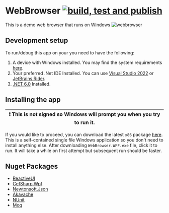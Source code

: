 # WebBrowser [![build, test and publish](https://github.com/jeromemanzano/WebBrowser/actions/workflows/build-test-publish.yml/badge.svg?branch=main)](https://github.com/jeromemanzano/WebBrowser/actions/workflows/build-test-publish.yml)

This is a demo web browser that runs on Windows
![webbrowser](https://user-images.githubusercontent.com/23254953/213837005-471c37b8-e452-43e9-bfeb-10ad7022c3f5.gif)

## Development setup
To run/debug this app on your you need to have the following:
1. A device with Windows installed. You may find the system requirements [here](https://learn.microsoft.com/en-us/visualstudio/releases/2022/system-requirements).
2. Your preferred .Net IDE Installed. You can use [Visual Studio 2022](https://visualstudio.microsoft.com/) or [JetBrains Rider](https://www.jetbrains.com/rider/).
3. [.NET 6.0](https://dotnet.microsoft.com/en-us/download/dotnet/6.0) Installed.

## Installing the app
| :exclamation:  This is not signed so Windows will prompt you when you try to run it.   |
|-----------------------------------------|

If you would like to proceed, you can download the latest `x86` package [here](https://github.com/jeromemanzano/WebBrowser/releases/latest). This is a self-contained single file Windows application so you don't need to install anything else. After downloading `WebBrowser.WPF.exe` file, click it to run. It will take a while on first attempt but subsequent run should be faster.

## Nuget Packages
- [ReactiveUI](https://www.nuget.org/packages/ReactiveUI)
- [CefSharp.Wpf](https://www.nuget.org/packages/CefSharp.Wpf)
- [Newtonsoft.Json](https://www.nuget.org/packages/Newtonsoft.Json)
- [Akavache](https://www.nuget.org/packages/akavache)
- [NUnit](https://www.nuget.org/packages/NUnit)
- [Moq](https://www.nuget.org/packages/Moq)
